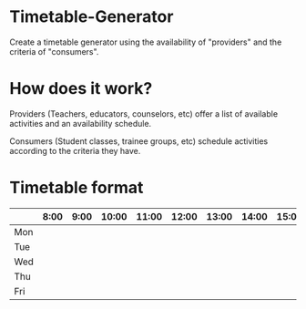 # Timetable-Generator
Create a timetable generator using the availability of "providers" and the criteria of "consumers".
# How does it work?
Providers (Teachers, educators, counselors, etc) offer a list of available activities and an availability schedule.

Consumers (Student classes, trainee groups, etc) schedule activities according to the criteria they have.

# Timetable format
|       |  8:00  |  9:00  |  10:00 |  11:00 |  12:00 |  13:00 |  14:00 |  15:00 |  16:00 |  17:00 |  18:00 |  19:00 |  20:00 |
|-------|-------:|-------:|-------:|-------:|-------:|-------:|-------:|-------:|-------:|-------:|-------:|-------:|-------:|
| Mon   |        |        |        |        |        |        |        |        |        |        |        |        |        |
| Tue   |        |        |        |        |        |        |        |        |        |        |        |        |        |
| Wed   |        |        |        |        |        |        |        |        |        |        |        |        |        |
| Thu   |        |        |        |        |        |        |        |        |        |        |        |        |        |
| Fri   |        |        |        |        |        |        |        |        |        |        |        |        |        |

